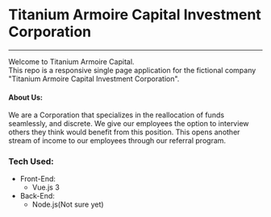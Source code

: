 # Titanium Armoire Capital Investment Corporation
<hr/>
<p>
  Welcome to Titanium Armoire Capital.<br/>
  This repo is a responsive single page application for the fictional company "Titanium Armoire Capital Investment Corporation".
</p>
<h4> About Us: </h4>
<p>
  We are a Corporation that specializes in the reallocation of funds seamlessly, and discrete. We give our employees the option to interview others they think would benefit from this position. This opens another stream of income to our employees through our referral program.
</p>
<h3>
  Tech Used:
</h3>
<ul>
  <li>
    Front-End:
    <ul>
      <li>
        Vue.js 3 
      </li>
    </ul>
  </li>
  <li>
    Back-End:
    <ul>
      <li>
         Node.js(Not sure yet)
      </li>
    </ul>
  </li>
</ul>

